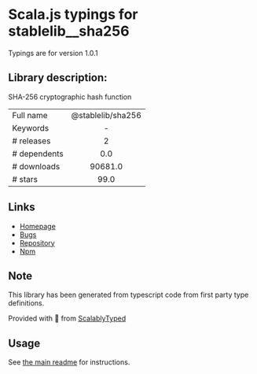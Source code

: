 
# Scala.js typings for stablelib__sha256

Typings are for version 1.0.1

## Library description:
SHA-256 cryptographic hash function

|                    |                 |
| ------------------ | :-------------: |
| Full name          | @stablelib/sha256 |
| Keywords           | - |
| # releases         | 2 |
| # dependents       | 0.0 |
| # downloads        | 90681.0 |
| # stars            | 99.0 |

## Links
- [Homepage](https://github.com/StableLib/stablelib/tree/master/packages/sha256)
- [Bugs](https://github.com/StableLib/stablelib/issues)
- [Repository](https://github.com/StableLib/stablelib)
- [Npm](https://www.npmjs.com/package/%40stablelib%2Fsha256)
    


## Note
This library has been generated from typescript code from first party type definitions.

Provided with :purple_heart: from [ScalablyTyped](https://github.com/oyvindberg/ScalablyTyped)

## Usage
See [the main readme](../../readme.md) for instructions.


